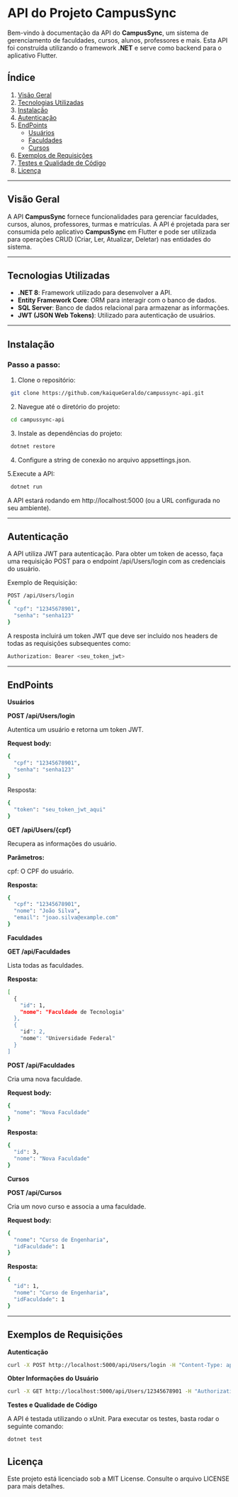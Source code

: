 # API do Projeto CampusSync

Bem-vindo à documentação da API do **CampusSync**, um sistema de gerenciamento de faculdades, cursos, alunos, professores e mais. Esta API foi construída utilizando o framework **.NET** e serve como backend para o aplicativo Flutter.

## Índice

1. [Visão Geral](#visão-geral)
2. [Tecnologias Utilizadas](#tecnologias-utilizadas)
3. [Instalação](#instalação)
4. [Autenticação](#autenticação)
5. [EndPoints](#endpoints)
   - [Usuários](#usuários)
   - [Faculdades](#faculdades)
   - [Cursos](#cursos)
6. [Exemplos de Requisições](#exemplos-de-requisições)
7. [Testes e Qualidade de Código](#testes-e-qualidade-de-código)
8. [Licença](#licença)

---

## Visão Geral

A API **CampusSync** fornece funcionalidades para gerenciar faculdades, cursos, alunos, professores, turmas e matrículas. A API é projetada para ser consumida pelo aplicativo **CampusSync** em Flutter e pode ser utilizada para operações CRUD (Criar, Ler, Atualizar, Deletar) nas entidades do sistema.

---

## Tecnologias Utilizadas

- **.NET 8**: Framework utilizado para desenvolver a API.
- **Entity Framework Core**: ORM para interagir com o banco de dados.
- **SQL Server**: Banco de dados relacional para armazenar as informações.
- **JWT (JSON Web Tokens)**: Utilizado para autenticação de usuários.

---

## Instalação

### Passo a passo:

1. Clone o repositório:

  ```bash
   git clone https://github.com/kaiqueGeraldo/campussync-api.git
  ```

2. Navegue até o diretório do projeto:
  ```bash
   cd campussync-api
  ```

3. Instale as dependências do projeto:

  ```bash
   dotnet restore
  ```

4. Configure a string de conexão no arquivo appsettings.json.

5.Execute a API:
 
  ```bash
   dotnet run
  ```

A API estará rodando em http://localhost:5000 (ou a URL configurada no seu ambiente).

---

## Autenticação

A API utiliza JWT para autenticação. Para obter um token de acesso, faça uma requisição POST para o endpoint /api/Users/login com as credenciais do usuário.

Exemplo de Requisição:

```bash
POST /api/Users/login
{
  "cpf": "12345678901",
  "senha": "senha123"
}
```
A resposta incluirá um token JWT que deve ser incluído nos headers de todas as requisições subsequentes como:

```bash
Authorization: Bearer <seu_token_jwt>
```

---
## EndPoints

**Usuários**

**POST /api/Users/login**

Autentica um usuário e retorna um token JWT.

**Request body:**

```bash
{
  "cpf": "12345678901",
  "senha": "senha123"
}
```
Resposta:

```bash
{
  "token": "seu_token_jwt_aqui"
}
```

**GET /api/Users/{cpf}**

Recupera as informações do usuário.

**Parâmetros:**

cpf: O CPF do usuário.

**Resposta:**

```bash
{
  "cpf": "12345678901",
  "nome": "João Silva",
  "email": "joao.silva@example.com"
}
```

**Faculdades**

**GET /api/Faculdades**

Lista todas as faculdades.

**Resposta:**

```bash
[
  {
    "id": 1,
    "nome": "Faculdade de Tecnologia"
  },
  {
    "id": 2,
    "nome": "Universidade Federal"
  }
]
```

**POST /api/Faculdades**

Cria uma nova faculdade.

**Request body:**

```bash
{
  "nome": "Nova Faculdade"
}
```
**Resposta:**

```bash
{
  "id": 3,
  "nome": "Nova Faculdade"
}
```

**Cursos**

**POST /api/Cursos**

Cria um novo curso e associa a uma faculdade.

**Request body:**

```bash
{
  "nome": "Curso de Engenharia",
  "idFaculdade": 1
}
```

**Resposta:**

```bash
{
  "id": 1,
  "nome": "Curso de Engenharia",
  "idFaculdade": 1
}
```
---

## Exemplos de Requisições

**Autenticação**

```bash
curl -X POST http://localhost:5000/api/Users/login -H "Content-Type: application/json" -d '{"cpf":"12345678901","senha":"senha123"}'
```

**Obter Informações do Usuário**

```bash
curl -X GET http://localhost:5000/api/Users/12345678901 -H "Authorization: Bearer seu_token_jwt_aqui"
```

**Testes e Qualidade de Código**

A API é testada utilizando o xUnit. Para executar os testes, basta rodar o seguinte comando:

```bash
dotnet test
```

## Licença
Este projeto está licenciado sob a MIT License. Consulte o arquivo LICENSE para mais detalhes.
 
